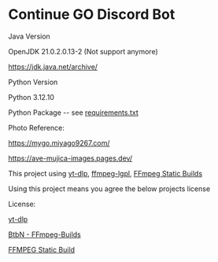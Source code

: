 <h1>Continue GO Discord Bot</h1>

Java Version

OpenJDK 21.0.2.0.13-2 (Not support anymore)

https://jdk.java.net/archive/

Python Version

Python 3.12.10

Python Package -- see <a href="https://github.com/kinglingmk1/DiscordBot/blob/main/requirements.txt">requirements.txt</a>

Photo Reference:

https://mygo.miyago9267.com/

https://ave-mujica-images.pages.dev/

This project using <a href="https://github.com/yt-dlp/yt-dlp">yt-dlp</a>, <a href="https://github.com/BtbN/FFmpeg-Builds">ffmpeg-lgpl</a>, <a href="https://johnvansickle.com/ffmpeg/">FFmpeg Static Builds</a>

<p>Using this project means you agree the below projects license</p>
<p>License:</p>
<p><a href="https://github.com/yt-dlp/yt-dlp/blob/master/LICENSE">yt-dlp</a></p>
<p><a href="https://github.com/BtbN/FFmpeg-Builds/blob/master/LICENSE">BtbN - FFmpeg-Builds</a></p>
<p><a href="http://www.gnu.org/licenses/gpl-3.0.en.html">FFMPEG Static Build</p>

